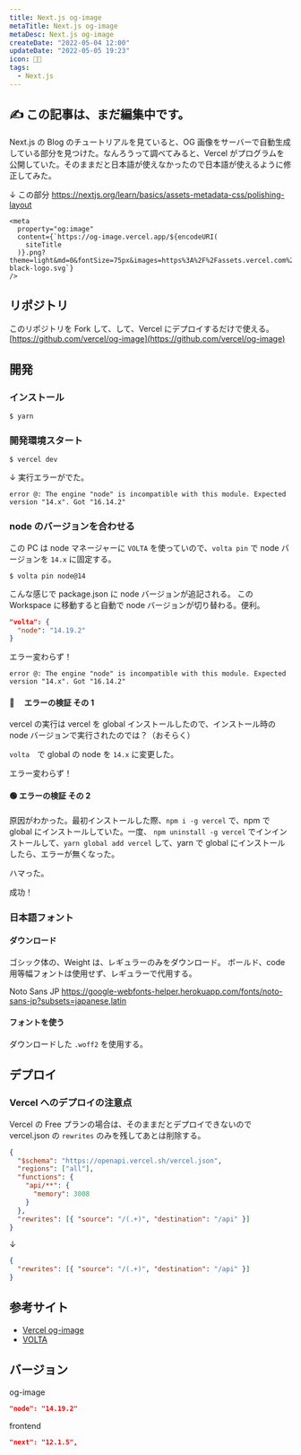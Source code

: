 ```yaml
---
title: Next.js og-image
metaTitle: Next.js og-image
metaDesc: Next.js og-image
createDate: "2022-05-04 12:00"
updateDate: "2022-05-05 19:23"
icon: 🧑‍🏫
tags:
  - Next.js
---
```


## ✍️ この記事は、まだ編集中です。

Next.js の Blog のチュートリアルを見ていると、OG 画像をサーバーで自動生成している部分を見つけた。なんろうって調べてみると、Vercel がプログラムを公開していた。そのままだと日本語が使えなかったので日本語が使えるように修正してみた。

↓ この部分
https://nextjs.org/learn/basics/assets-metadata-css/polishing-layout

```tsx
<meta
  property="og:image"
  content={`https://og-image.vercel.app/${encodeURI(
    siteTitle
  )}.png?theme=light&md=0&fontSize=75px&images=https%3A%2F%2Fassets.vercel.com%2Fimage%2Fupload%2Ffront%2Fassets%2Fdesign%2Fnextjs-black-logo.svg`}
/>
```

## リポジトリ

このリポジトリを Fork して、して、Vercel にデプロイするだけで使える。
[https://github.com/vercel/og-image](https://github.com/vercel/og-image)

## 開発

### インストール

```shell
$ yarn
```

### 開発環境スタート

```shell
$ vercel dev
```

↓ 実行エラーがでた。

```shell
error @: The engine "node" is incompatible with this module. Expected version "14.x". Got "16.14.2"
```

### node のバージョンを合わせる

この PC は node マネージャーに `VOLTA` を使っていので、`volta pin` で node バージョンを `14.x` に固定する。

```shell
$ volta pin node@14
```

こんな感じで package.json に node バージョンが追記される。
この Workspace に移動すると自動で node バージョンが切り替わる。便利。

```json
"volta": {
  "node": "14.19.2"
}
```

エラー変わらず！

```shell
error @: The engine "node" is incompatible with this module. Expected version "14.x". Got "16.14.2"
```

#### 🔴 　エラーの検証 その 1

vercel の実行は vercel を global インストールしたので、インストール時の node バージョンで実行されたのでは？（おそらく）

`volta`　で global の node を `14.x` に変更した。

エラー変わらず！

#### 🟢 エラーの検証 その 2

原因がわかった。最初インストールした際、`npm i -g vercel` で、npm で global にインストールしていた。一度、 `npm uninstall -g vercel` でインインストールして、`yarn global add vercel` して、yarn で global にインストールしたら、エラーが無くなった。

ハマった。

成功！

### 日本語フォント

#### ダウンロード

ゴシック体の、Weight は、レギュラーのみをダウンロード。
ボールド、code 用等幅フォントは使用せず、レギュラーで代用する。

Noto Sans JP
https://google-webfonts-helper.herokuapp.com/fonts/noto-sans-jp?subsets=japanese,latin

#### フォントを使う

ダウンロードした `.woff2` を使用する。

## デプロイ

### Vercel へのデプロイの注意点

Vercel の Free プランの場合は、そのままだとデプロイできないので vercel.json の `rewrites` のみを残してあとは削除する。

```json
{
  "$schema": "https://openapi.vercel.sh/vercel.json",
  "regions": ["all"],
  "functions": {
    "api/**": {
      "memory": 3008
    }
  },
  "rewrites": [{ "source": "/(.+)", "destination": "/api" }]
}
```

↓

```json
{
  "rewrites": [{ "source": "/(.+)", "destination": "/api" }]
}
```

## 参考サイト

- [Vercel og-image](https://github.com/vercel/og-image)
- [VOLTA](https://volta.sh/)

## バージョン

og-image

```json
"node": "14.19.2"
```

frontend

```json
"next": "12.1.5",
```
